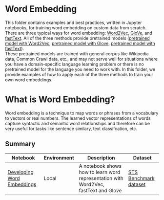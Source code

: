 # Word Embedding

This folder contains examples and best practices, written in Jupyter notebooks, for training word embedding on custom data from scratch.   
There are
three typical ways for word embedding:
[Word2Vec](https://papers.nips.cc/paper/5021-distributed-representations-of-words-and-phrases-and-their-compositionality.pdf),
[GloVe](https://nlp.stanford.edu/pubs/glove.pdf), and [fastText](https://arxiv.org/abs/1607.01759).
All of the three methods provide pretrained models ([pretrained model with
Word2Vec](https://code.google.com/archive/p/word2vec/), [pretrained model with
Glove](https://github.com/stanfordnlp/GloVe), [pretrained model with
fastText](https://fasttext.cc/docs/en/crawl-vectors.html)).   
These pretrained models are trained with
general corpus like Wikipedia data, Common Crawl data, etc., and may not serve well for situations
where you have a domain-specific language learning problem or there is no pretrained model for the
language you need to work with.  In this folder, we provide examples of how to apply each of the
three methods to train your own word embeddings.  

# What is Word Embedding?

Word embedding is a technique to map words or phrases from a vocabulary to vectors or real numbers.
The learned vector representations of words capture  syntactic and semantic word relationships and
therefore can be very useful for  tasks like sentence similary, text classifcation, etc.


## Summary


|Notebook|Environment|Description|Dataset|
|---|---|---|---|
|[Developing Word Embeddings](embedding_trainer.ipynb)|Local| A notebook shows how to learn word representation with Word2Vec, fastText and Glove|[STS Benchmark dataset](http://ixa2.si.ehu.es/stswiki/index.php/STSbenchmark#STS_benchmark_dataset_and_companion_dataset) |

